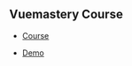 ## Vuemastery Course

- [Course](https://www.vuemastery.com/)

- [Demo](https://artdvp.github.io/vue-mastery-course/Intro-to-Vuejs/)
